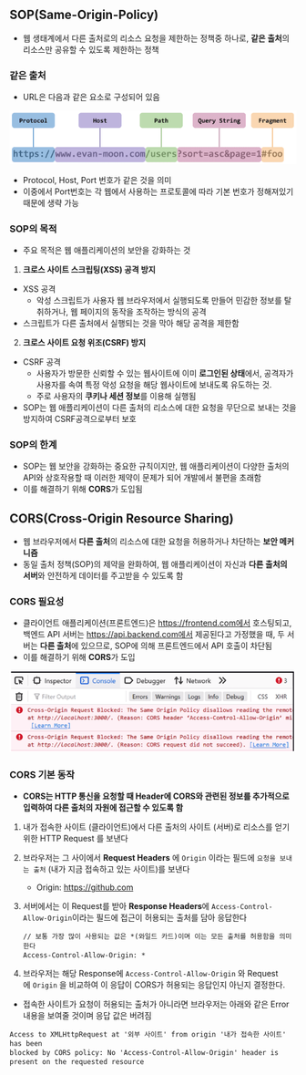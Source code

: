 ## SOP(Same-Origin-Policy)

- 웹 생태계에서 다른 출처로의 리소스 요청을 제한하는 정책중 하나로, **같은 출처**의 리소스만 공유할 수 있도록 제한하는 정책

### 같은 출처

- URL은 다음과 같은 요소로 구성되어 있음

![image.png](img/network_sop_img.png)

- Protocol, Host, Port 번호가 같은 것을 의미
- 이중에서 Port번호는 각 웹에서 사용하는 프로토콜에 따라 기본 번호가 정해져있기 때문에 생략 가능

### SOP의 목적

- 주요 목적은 웹 애플리케이션의 보안을 강화하는 것
1. **크로스 사이트 스크립팅(XSS) 공격 방지**
- XSS 공격
    - 악성 스크립트가 사용자 웹 브라우저에서 실행되도록 만들어 민감한 정보를 탈취하거나, 웹 페이지의 동작을 조작하는 방식의 공격
- 스크립트가 다른 출처에서 실행되는 것을 막아 해당 공격을 제한함
2. **크로스 사이트 요청 위조(CSRF) 방지**
- CSRF 공격
    - 사용자가 방문한 신뢰할 수 있는 웹사이트에 이미 **로그인된 상태**에서, 공격자가 사용자를 속여 특정 악성 요청을 해당 웹사이트에 보내도록 유도하는 것.
    - 주로 사용자의 **쿠키나 세션 정보**를 이용해 실행됨
- SOP는 웹 애플리케이션이 다른 출처의 리소스에 대한 요청을 무단으로 보내는 것을 방지하여 CSRF공격으로부터 보호

### SOP의 한계

- SOP는 웹 보안을 강화하는 중요한 규칙이지만, 웹 애플리케이션이 다양한 출처의 API와 상호작용할 때 이러한 제약이 문제가 되어 개발에서 불편을 초래함
- 이를 해결하기 위해 **CORS**가 도입됨

## CORS(Cross-Origin Resource Sharing)

- 웹 브라우저에서 **다른 출처**의 리소스에 대한 요청을 허용하거나 차단하는 **보안 메커니즘**
- 동일 출처 정책(SOP)의 제약을 완화하여, 웹 애플리케이션이 자신과 **다른 출처의 서버**와 안전하게 데이터를 주고받을 수 있도록 함

### CORS 필요성

- 클라이언트 애플리케이션(프론트엔드)은 https://frontend.com에서 호스팅되고, 백엔드 API 서버는 https://api.backend.com에서 제공된다고 가정했을 때, 두 서버는 **다른 출처**에 있으므로, SOP에 의해 프론트엔드에서 API 호출이 차단됨
- 이를 해결하기 위해 **CORS**가 도입

![image.png](img/network_cors_error.png)

### CORS 기본 동작

- **CORS는 HTTP 통신을 요청할 때 Header에 CORS와 관련된 정보를 추가적으로 입력하여 다른 출처의 자원에 접근할 수 있도록 함**
1. 내가 접속한 사이트 (클라이언트)에서 다른 출처의 사이트 (서버)로 리소스를 얻기 위한 HTTP Request 를 보낸다
2. 브라우저는 그 사이에서 **Request Headers** 에 `Origin` 이라는 필드에 `요청을 보내는 출처` (내가 지금 접속하고 있는 사이트)를 보낸다
    - Origin: https://github.com
3. 서버에서는 이 Request를 받아 **Response Headers**에 `Access-Control-Allow-Origin`이라는 필드에 접근이 허용되는 출처를 담아 응답한다
    
    ```
    // 보통 가장 많이 사용되는 값은 *(와일드 카드)이며 이는 모든 출처를 허용함을 의미한다
    Access-Control-Allow-Origin: *
    ```
    
4. 브라우저는 해당 Response에 `Access-Control-Allow-Origin` 와 Request에 `Origin` 을 비교하여 이 응답이 CORS가 허용되는 응답인지 아닌지 결정한다.
- 접속한 사이트가 요청이 허용되는 출처가 아니라면 브라우저는 아래와 같은 Error 내용을 보여줄 것이며 응답 값은 버려짐

```
Access to XMLHttpRequest at '외부 사이트' from origin '내가 접속한 사이트' has been
blocked by CORS policy: No 'Access-Control-Allow-Origin' header is
present on the requested resource
```